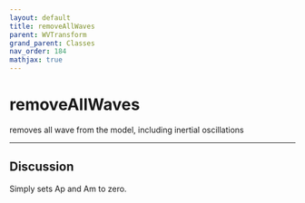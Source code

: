 ```yaml
---
layout: default
title: removeAllWaves
parent: WVTransform
grand_parent: Classes
nav_order: 184
mathjax: true
---
```


#  removeAllWaves

removes all wave from the model, including inertial oscillations


---

## Discussion

  Simply sets Ap and Am to zero.
  
